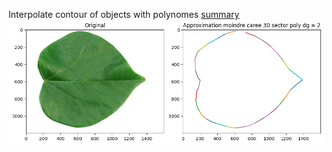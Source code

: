 Interpolate contour of objects with polynomes 
[summary](./Sumarry.pdf)
![exemple1](./imgs/output.png)
